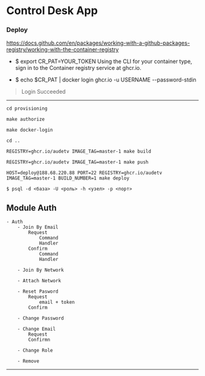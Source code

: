 # Control Desk App


### Deploy
https://docs.github.com/en/packages/working-with-a-github-packages-registry/working-with-the-container-registry
- $ export CR_PAT=YOUR_TOKEN
Using the CLI for your container type, sign in to the Container registry service at ghcr.io.

- $ echo $CR_PAT | docker login ghcr.io -u USERNAME --password-stdin
> Login Succeeded

-----
```
cd provisioning
```
```
make authorize
```
```
make docker-login 
```
```
cd ..
```
```
REGISTRY=ghcr.io/audetv IMAGE_TAG=master-1 make build
```
```
REGISTRY=ghcr.io/audetv IMAGE_TAG=master-1 make push
```
```
HOST=deploy@188.68.220.88 PORT=22 REGISTRY=ghcr.io/audetv IMAGE_TAG=master-1 BUILD_NUMBER=1 make deploy
```

`
$ psql -d <база> -U <роль> -h <узел> -p <порт>
`

Module Auth
-----------
    - Auth
        - Join By Email
            Request
                Command
                Handler
            Confirm
                Command
                Handler

        - Join By Network

        - Attach Network

        - Reset Pasword
            Request
                email + token
            Confirm
                
        - Change Password 

        - Change Email
            Request
            Confirmn
        
        - Change Role
        
        - Remove
-----------------------

